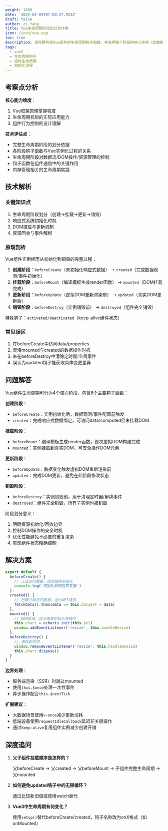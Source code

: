 ```yaml
---
weight: 1800
date: '2025-03-04T07:00:27.923Z'
draft: false
author: zi.Yang
title: Vue生命周期阶段划分及作用
icon: /icon/vue.svg
toc: true
description: 请完整列举Vue组件的生命周期钩子函数，并说明每个阶段的核心作用（如数据观测、DOM挂载、更新触发等）。这些阶段的划分对组件行为控制有何意义？
tags:
  - vue2
  - 生命周期钩子
  - 组件生命周期
  - 初始化流程
---
```


## 考察点分析

**核心能力维度**：

1. Vue框架原理掌握程度
2. 生命周期机制的实际应用能力
3. 组件行为控制的设计理解

**技术评估点**：

- 完整生命周期阶段的划分依据
- 各阶段钩子函数与Vue实例化过程的关系
- 生命周期阶段对数据流/DOM操作/资源管理的控制
- 钩子函数在组件通信中的关键作用
- 内存管理相关的生命周期实践

## 技术解析

### 关键知识点

1. 生命周期阶段划分（创建->挂载->更新->销毁）
2. 响应式系统初始化时机
3. DOM挂载与更新机制
4. 资源回收与事件解绑

### 原理剖析

Vue组件实例经历从初始化到销毁的完整过程：

1. **创建阶段**：`beforeCreate`（未初始化响应式数据） -> `created`（完成数据观测/事件初始化）
2. **挂载阶段**：`beforeMount`（编译模板生成render函数） -> `mounted`（DOM挂载完成）
3. **更新阶段**：`beforeUpdate`（虚拟DOM重新渲染前） -> `updated`（真实DOM更新后）
4. **销毁阶段**：`beforeDestroy`（实例销毁前） -> `destroyed`（组件完全销毁）

特殊钩子：`activated/deactivated`（keep-alive组件状态）

### 常见误区

1. 在beforeCreate中访问data/properties
2. 混淆mounted与created的数据操作时机
3. 未在beforeDestroy中清除定时器/全局事件
4. 误认为updated钩子能获取具体变更差异

## 问题解答

Vue组件生命周期可分为4个核心阶段，包含8个主要钩子函数：

**创建阶段**：

- `beforeCreate`：实例初始化后，数据观测/事件配置前触发
- `created`：完成响应式数据绑定，可访问data/computed但未挂载DOM

**挂载阶段**：

- `beforeMount`：编译模板生成render函数，首次虚拟DOM构建完成
- `mounted`：实例挂载到真实DOM，可安全操作DOM元素

**更新阶段**：

- `beforeUpdate`：数据变化触发虚拟DOM重新渲染前
- `updated`：完成DOM更新，避免在此阶段修改状态

**销毁阶段**：

- `beforeDestroy`：实例销毁前，用于清理定时器/解绑事件
- `destroyed`：组件完全销毁，所有子实例也被销毁

阶段划分意义：

1. 明确资源初始化/回收边界
2. 控制DOM操作的安全时机
3. 优化性能避免不必要的重复渲染
4. 实现组件状态精确控制

## 解决方案

```javascript
export default {
  beforeCreate() {
    // 无法访问数据，适合插件初始化
    console.log('初始化非响应式变量')
  },
  created() {
    // 已建立响应式数据，适合API请求
    fetchData().then(data => this.dataSet = data)
  },
  mounted() {
    // DOM就绪，适合图表初始化等操作
    this.chart = echarts.init(this.$el)
    window.addEventListener('resize', this.handleResize)
  },
  beforeDestroy() {
    // 清除副作用
    window.removeEventListener('resize', this.handleResize)
    this.chart.dispose()
  }
}
```

**边界处理**：

- 服务端渲染（SSR）时跳过mounted
- 使用`this.$once`处理一次性事件
- 异步操作配合`this.$nextTick`

**扩展建议**：

- 大数据场景使用`v-once`减少更新消耗
- 低端设备使用`requestIdleCallback`延迟非关键操作
- 通过`keep-alive`复用组件实例减少创建开销

## 深度追问

1. **父子组件挂载顺序是怎样的？**

   父beforeCreate -> 父created -> 父beforeMount -> 子组件完整生命周期 -> 父mounted

2. **如何避免updated钩子中的无限循环？**

   通过比较新旧值或使用watch替代

3. **Vue3中生命周期有何变化？**

   使用`setup()`替代beforeCreate/created，钩子名称改为onX格式（如onMounted）

